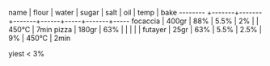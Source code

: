 name     | flour | water | sugar | salt | oil |  temp | bake
-------- +-------+-------+-------+------+-----+-------+-----
focaccia | 400gr |   88% |  5.5% |   2% |     | 450°C | 7min
pizza    | 180gr |   63% |       |      |     |       |
futayer  |  25gr |   63% |  5.5% | 2.5% |  9% | 450°C | 2min

yiest < 3%

